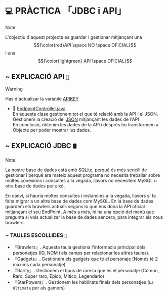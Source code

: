 # `💻` PRÀCTICA 「JDBC i API」
> [!NOTE]
> L'objectiu d'aquest projecte es guardar i gestionar mitjançant una $${\color{red}API \space NO \space OFICIAL}$$ i una $${\color{lightgreen} API \space OFICIAL}$$

## ~ EXPLICACIÓ API ` 📡 `
> [!WARNING]
> Has d'actualizar la variable [APIKEY](https://github.com/Ikerby341/Practica-API/blob/main/src/main/java/sapalomera/controller/EndPointController.java#L21)


- 📂 [EndpointController.java](https://github.com/Ikerby341/Practica-API/blob/main/src/main/java/sapalomera/controller/EndPointController.java) <br/>
En aquesta clase gestionem tot el que té relació amb la API i el JSON.<br/>
Gestionem la creació del [JSON](https://github.com/Ikerby341/Practica-API/blob/main/brawlers.json) mitjançant les dades de l'API<br/>
En conclusió, obtenim les dades de la APi i després ho transformem a Objecte per poder mostrar les dades.
## ~ EXPLICACIÓ JDBC ` 🛢️ `
> [!NOTE]
> La nostre base de dades está amb [SQLite](https://github.com/Ikerby341/Practica-API/blob/main/BrawlStars.db), perqué és més sencill de gestionar i perqué ara mateix aquest programa no necesita
treballar sobre moltes conexions i consultes a la vegada, llavors no necesitem MySQL u otra base de dades per aixó.<br/>

En canvi, si hauria moltes consultes i instancies a la vegada, llavors si fa falta migrar a un altre base de dades com MySQL. En la base de dades guardem els brawlers actuals segons lo que ens dona la API oficial mitjançant el seu EndPoint. A més a més, hi ha una opció del menú que pregunta si vols actualizar la base de dades sencera, para integrar els nous brawlers.

### ~ TAULES ESCOLLIDES ` 🥀 `
- 『Brawlers』․ Aquesta taula gestiona l'informació principal dels personatjes (ID, NOM i els camps per relacionar les altres taules).
- 『Gadgets』․ Gestionem els gadgets que té el personaje (Només té 2 máxims cada personatje)
- 『Rarity』․ Gestionem el tipus de rareza que és el personatje (Cómun, Raro, Super raro, Epico, Mitico, Legendario)
- 『StarPowers』․ Gestionem les habilitats finals dels personatjes (`La Ultimate` per als gamers)
